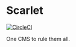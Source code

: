 # Scarlet

[![CircleCI](https://circleci.com/gh/kodix/scarlet.svg?style=svg)](https://circleci.com/gh/kodix/scarlet)

One CMS to rule them all.
